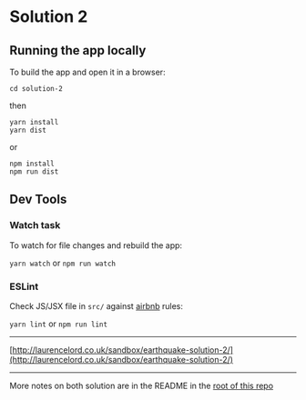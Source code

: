 # Solution 2


## Running the app locally

To build the app and open it in a browser:

`cd solution-2`

then

```
yarn install
yarn dist
```

or 

```
npm install
npm run dist
```


## Dev Tools


### Watch task

To watch for file changes and rebuild the app:

`yarn watch` or `npm run watch`


### ESLint

Check JS/JSX file in `src/` against [airbnb](https://github.com/airbnb/javascript) rules: 

`yarn lint` or `npm run lint`

---

[http://laurencelord.co.uk/sandbox/earthquake-solution-2/](http://laurencelord.co.uk/sandbox/earthquake-solution-2/)

---

More notes on both solution are in the README in the [root of this repo](https://github.com/LL782/earthquakes)